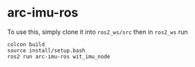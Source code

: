 # arc-imu-ros
To use this, simply clone it into `ros2_ws/src` then in `ros2_ws` run
```
colcon build
source install/setup.bash
ros2 run arc-imu-ros wit_imu_node
```
